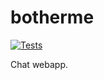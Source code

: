 # botherme

[![Tests](https://travis-ci.org/dooflesdoodles/botherme.svg?branch=master)](https://travis-ci.org/dooflesdoodles/botherme)

Chat webapp.

